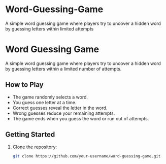 # Word-Guessing-Game
A simple word guessing game where players try to uncover a hidden word by guessing letters within limited attempts

# Word Guessing Game

A simple word guessing game where players try to uncover a hidden word by guessing letters within a limited number of attempts.

## How to Play
- The game randomly selects a word.
- You guess one letter at a time.
- Correct guesses reveal the letter in the word.
- Wrong guesses reduce your remaining attempts.
- The game ends when you guess the word or run out of attempts.

## Getting Started
1. Clone the repository:
   ```bash
   git clone https://github.com/your-username/word-guessing-game.git

